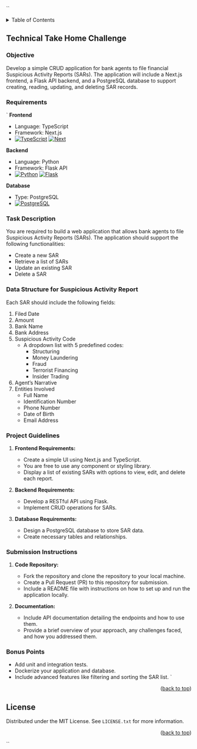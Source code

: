 ``<a name="readme-top"></a>

<!-- TABLE OF CONTENTS -->
<details>
  <summary>Table of Contents</summary>
  <ol>
    <li>
      <a href="#technical-take-home-challenge">Technical Take Home Challenge</a>
      <ul>
        <li><a href="#objective">Objective</a></li>
        <li><a href="#requirements">Requirements</a></li>
        <li><a href="#task-description">Task Description</a></li>
        <li><a href="#project-guidelines">Project Guidelines</a></li>
        <li><a href="#submission-instructions">Submission Instructions</a></li>
        <li><a href="#bonus-points">Bonus Points</a></li>
      </ul>
    </li>
    <li><a href="#license">License</a></li>
  </ol>
</details>

<!-- TECHNICAL TAKE HOME CHALLENGE -->

## Technical Take Home Challenge

### Objective

Develop a simple CRUD application for bank agents to file financial Suspicious Activity Reports (SARs). The application will include a Next.js frontend, a Flask API backend, and a PostgreSQL database to support creating, reading, updating, and deleting SAR records.

### Requirements
`
**Frontend**

- Language: TypeScript
- Framework: Next.js
- [![TypeScript][TypeScript]][TypeScript-url] [![Next][Next.js]][Next-url]

**Backend**

- Language: Python
- Framework: Flask API
- [![Python][Python]][Python-url] [![Flask][Flask]][Flask-url]

**Database**

- Type: PostgreSQL
- [![PostgreSQL][PostgreSQL]][PostgreSQL-url]

### Task Description

You are required to build a web application that allows bank agents to file Suspicious Activity Reports (SARs). The application should support the following functionalities:

- Create a new SAR
- Retrieve a list of SARs
- Update an existing SAR
- Delete a SAR

### Data Structure for Suspicious Activity Report

Each SAR should include the following fields:

1. Filed Date
2. Amount
3. Bank Name
4. Bank Address
5. Suspicious Activity Code
   - A dropdown list with 5 predefined codes:
     - Structuring
     - Money Laundering
     - Fraud
     - Terrorist Financing
     - Insider Trading
6. Agent’s Narrative
7. Entities Involved
   - Full Name
   - Identification Number
   - Phone Number
   - Date of Birth
   - Email Address

### Project Guidelines

1. **Frontend Requirements:**

   - Create a simple UI using Next.js and TypeScript.
   - You are free to use any component or styling library.
   - Display a list of existing SARs with options to view, edit, and delete each report.

2. **Backend Requirements:**

   - Develop a RESTful API using Flask.
   - Implement CRUD operations for SARs.

3. **Database Requirements:**
   - Design a PostgreSQL database to store SAR data.
   - Create necessary tables and relationships.

### Submission Instructions

1. **Code Repository:**

   - Fork the repository and clone the repository to your local machine.
   - Create a Pull Request (PR) to this repository for submission.
   - Include a README file with instructions on how to set up and run the application locally.

2. **Documentation:**
   - Include API documentation detailing the endpoints and how to use them.
   - Provide a brief overview of your approach, any challenges faced, and how you addressed them.

### Bonus Points

- Add unit and integration tests.
- Dockerize your application and database.
- Include advanced features like filtering and sorting the SAR list.
`
<p align="right">(<a href="#readme-top">back to top</a>)</p>

<!-- LICENSE -->

## License

Distributed under the MIT License. See `LICENSE.txt` for more information.

<p align="right">(<a href="#readme-top">back to top</a>)</p>

<!-- MARKDOWN LINKS & IMAGES -->
<!-- https://www.markdownguide.org/basic-syntax/#reference-style-links -->

[Next.js]: https://img.shields.io/badge/next.js-000000?style=for-the-badge&logo=nextdotjs&logoColor=white
[Next-url]: https://nextjs.org/
[TypeScript]: https://img.shields.io/badge/typescript-007ACC?style=for-the-badge&logo=typescript&logoColor=white
[TypeScript-url]: https://www.typescriptlang.org/
[Python]: https://img.shields.io/badge/python-3776AB?style=for-the-badge&logo=python&logoColor=white
[Python-url]: https://www.python.org/
[Flask]: https://img.shields.io/badge/flask-%23000.svg?style=for-the-badge&logo=flask&logoColor=white
[Flask-url]: https://flask.palletsprojects.com/en/3.0.x/api/
[PostgreSQL]: https://img.shields.io/badge/postgresql-336791?style=for-the-badge&logo=postgresql&logoColor=white
[PostgreSQL-url]: https://www.postgresql.org/
``